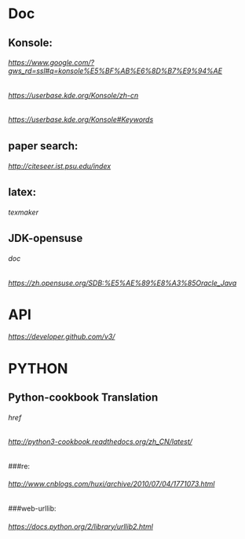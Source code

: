 # Doc

Konsole:
------------------
######  https://www.google.com/?gws_rd=ssl#q=konsole%E5%BF%AB%E6%8D%B7%E9%94%AE
######  https://userbase.kde.org/Konsole/zh-cn   
######  https://userbase.kde.org/Konsole#Keywords

paper search:
-----------------
######  http://citeseer.ist.psu.edu/index

latex:
-----------------
######  texmaker

JDK-opensuse
-----------------
######  doc
######  https://zh.opensuse.org/SDB:%E5%AE%89%E8%A3%85Oracle_Java

API
======
######  https://developer.github.com/v3/


PYTHON
==================

Python-cookbook Translation
-----------------
######  href
######  http://python3-cookbook.readthedocs.org/zh_CN/latest/

###re:
######  http://www.cnblogs.com/huxi/archive/2010/07/04/1771073.html
###web-urllib:
######  https://docs.python.org/2/library/urllib2.html
